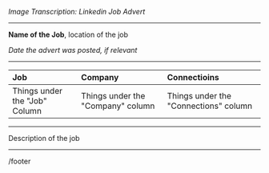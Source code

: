 *Image Transcription: Linkedin Job Advert*

---

**Name of the Job**, location of the job

*Date the advert was posted, if relevant*

---

Job|Company|Connectioins
:--|:--|:--
Things under the "Job" Column | Things under the "Company" column | Things under the "Connections" column

---

Description of the job

---

/footer

